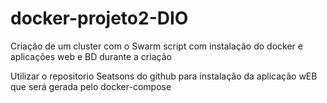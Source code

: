 # docker-projeto2-DIO
Criação de um cluster com o Swarm script com instalação do docker e aplicações web e BD durante a criação

Utilizar o repositorio Seatsons do github para instalação da aplicação wEB que será gerada pelo docker-compose
